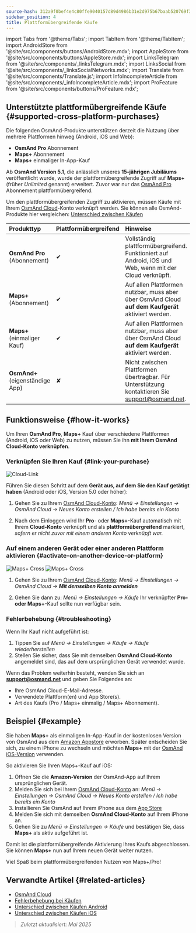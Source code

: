 ```yaml
---
source-hash: 312a9f0bef4e4c80ffe9040157d89d4986b31e2d975b67baab520769f30facdb
sidebar_position: 4
title: Plattformübergreifende Käufe
---
```

import Tabs from '@theme/Tabs';
import TabItem from '@theme/TabItem';
import AndroidStore from '@site/src/components/buttons/AndroidStore.mdx';
import AppleStore from '@site/src/components/buttons/AppleStore.mdx';
import LinksTelegram from '@site/src/components/_linksTelegram.mdx';
import LinksSocial from '@site/src/components/_linksSocialNetworks.mdx';
import Translate from '@site/src/components/Translate.js';
import InfoIncompleteArticle from '@site/src/components/_infoIncompleteArticle.mdx';
import ProFeature from '@site/src/components/buttons/ProFeature.mdx';



## Unterstützte plattformübergreifende Käufe {#supported-cross-platform-purchases}

Die folgenden OsmAnd-Produkte unterstützen derzeit die Nutzung über mehrere Plattformen hinweg (Android, iOS und Web):

- **OsmAnd Pro** Abonnement
- **Maps+** Abonnement
- **Maps+** einmaliger In-App-Kauf

Ab **OsmAnd Version 5.1**, die anlässlich unseres **15-jährigen Jubiläums** veröffentlicht wurde, wurde der plattformübergreifende Zugriff auf **Maps+** (früher *Unlimited* genannt) erweitert. Zuvor war nur das [OsmAnd Pro](../personal/osmand-cloud.md#cross-platform) Abonnement plattformübergreifend.

Um den plattformübergreifenden Zugriff zu aktivieren, müssen Käufe mit Ihrem [OsmAnd Cloud](../personal/osmand-cloud.md#login)-Konto verknüpft werden.
Sie können alle OsmAnd-Produkte hier vergleichen: [Unterschied zwischen Käufen](https://osmand.net/docs/user/purchases/android/#difference-between-purchases)

| **Produkttyp** | **Plattformübergreifend** | **Hinweise** |
|:---------------|:--------------------------|:-------------|
| **OsmAnd Pro** (Abonnement) | ✔ | Vollständig plattformübergreifend. Funktioniert auf Android, iOS und Web, wenn mit der Cloud verknüpft. |
| **Maps+** (Abonnement) | ✔ | Auf allen Plattformen nutzbar, muss aber über OsmAnd Cloud **auf dem Kaufgerät** aktiviert werden. |
| **Maps+** (einmaliger Kauf) | ✔ | Auf allen Plattformen nutzbar, muss aber über OsmAnd Cloud **auf dem Kaufgerät** aktiviert werden. |
| **OsmAnd+** (eigenständige App) | ✘ | Nicht zwischen Plattformen übertragbar. Für Unterstützung kontaktieren Sie support@osmand.net. |


## Funktionsweise {#how-it-works}

Um Ihren **OsmAnd Pro**, **Maps+** Kauf über verschiedene Plattformen (Android, iOS oder Web) zu nutzen, müssen Sie ihn **mit Ihrem OsmAnd Cloud-Konto verknüpfen**.

### Verknüpfen Sie Ihren Kauf {#link-your-purchase}

![Cloud-Link](@site/static/img/purchases/cloud_activation.png)

Führen Sie diesen Schritt auf dem **Gerät aus, auf dem Sie den Kauf getätigt haben** (Android oder iOS, Version 5.0 oder höher):

1. Gehen Sie zu Ihrem [OsmAnd Cloud-Konto](../personal/osmand-cloud.md#login):
   _Menü → Einstellungen → OsmAnd Cloud → Neues Konto erstellen / Ich habe bereits ein Konto_

2. Nach dem Einloggen wird Ihr **Pro**- oder **Maps+**-Kauf automatisch mit Ihrem **Cloud-Konto** verknüpft und als **plattformübergreifend** markiert, *sofern er nicht zuvor mit einem anderen Konto verknüpft war.*



### Auf einem anderen Gerät oder einer anderen Plattform aktivieren {#activate-on-another-device-or-platform}

![Maps+ Cross](@site/static/img/purchases/cross_purchase.png)
![Maps+ Cross](@site/static/img/purchases/cross_purchase_1.png)

1. Gehen Sie zu Ihrem [OsmAnd Cloud-Konto](../personal/osmand-cloud.md#login):
   *Menü → Einstellungen → OsmAnd Cloud →* ***Mit demselben Konto anmelden***

2. Gehen Sie dann zu:
   *Menü → Einstellungen → Käufe*
   Ihr verknüpfter **Pro- oder Maps+**-Kauf sollte nun verfügbar sein.


### Fehlerbehebung {#troubleshooting}

Wenn Ihr Kauf nicht aufgeführt ist:

1. Tippen Sie auf *Menü → Einstellungen → Käufe → Käufe wiederherstellen*
2. Stellen Sie sicher, dass Sie mit demselben **OsmAnd Cloud-Konto** angemeldet sind, das auf dem ursprünglichen Gerät verwendet wurde.

Wenn das Problem weiterhin besteht, wenden Sie sich an **support@osmand.net** und geben Sie Folgendes an:

- Ihre OsmAnd Cloud-E-Mail-Adresse.
- Verwendete Plattform(en) und App Store(s).
- Art des Kaufs (Pro / Maps+ einmalig / Maps+ Abonnement).


## Beispiel {#example}

Sie haben **Maps+** als einmaligen In-App-Kauf in der kostenlosen Version von OsmAnd aus dem [Amazon Appstore](https://www.amazon.com/OsmAnd-Maps-Navigation/dp/B00D0SA8I8) erworben.
Später entscheiden Sie sich, zu einem iPhone zu wechseln und möchten **Maps+** mit der [OsmAnd iOS-Version](https://apps.apple.com/app/osmand-maps-travel-navigate/id934850257) verwenden.

So aktivieren Sie Ihren Maps+-Kauf auf iOS:

1. Öffnen Sie die **Amazon-Version** der OsmAnd-App auf Ihrem ursprünglichen Gerät.
2. Melden Sie sich bei Ihrem [OsmAnd Cloud-Konto](../personal/osmand-cloud.md#login) an:
   *Menü → Einstellungen → OsmAnd Cloud → Neues Konto erstellen / Ich habe bereits ein Konto*
3. Installieren Sie OsmAnd auf Ihrem iPhone aus dem [App Store](https://apps.apple.com/app/osmand-maps-travel-navigate/id934850257)
4. Melden Sie sich mit demselben **OsmAnd Cloud-Konto** auf Ihrem iPhone an.
5. Gehen Sie zu *Menü → Einstellungen → Käufe* und bestätigen Sie, dass **Maps+** als aktiv aufgeführt ist.

Damit ist die plattformübergreifende Aktivierung Ihres Kaufs abgeschlossen. Sie können **Maps+** nun auf Ihrem neuen Gerät weiter nutzen.

Viel Spaß beim plattformübergreifenden Nutzen von Maps+/Pro!


## Verwandte Artikel {#related-articles}

- [OsmAnd Cloud](../personal/osmand-cloud.md)
- [Fehlerbehebung bei Käufen](../troubleshooting/purchases_payments.md)
- [Unterschied zwischen Käufen Android](./android.md#difference-between-purchases-android)
- [Unterschied zwischen Käufen iOS](./ios.md#difference-between-purchases-ios)

> *Zuletzt aktualisiert: Mai 2025*